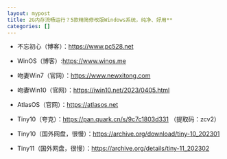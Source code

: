 ```yaml
---
layout: mypost
title: 2G内存流畅运行？5款精简修改版Windows系统，纯净、好用**
categories: []
---
```


- 不忘初心（博客）：<https://www.pc528.net>

- WinOS（博客）:<https://www.winos.me>

- 吻妻Win7（官网）：<https://www.newxitong.com>

- 吻妻Win10（官网）：<https://iwin10.net/2023/0405.html>

- AtlasOS（官网）：<https://atlasos.net>

- Tiny10（夸克）：<https://pan.quark.cn/s/9c7c1803d331> （提取码：zcv2）

- Tiny10（国外网盘，很慢）：<https://archive.org/download/tiny-10_202301>

- Tiny11（国外网盘，很慢）：<https://archive.org/details/tiny-11_202302>